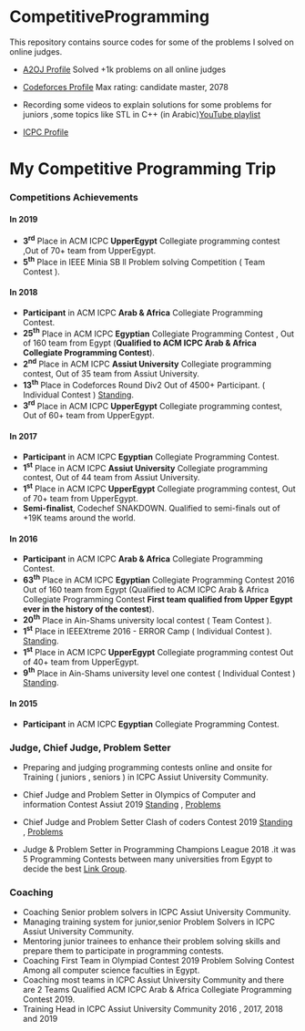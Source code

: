 # CompetitiveProgramming
This repository contains source codes for some of the problems I solved on online judges.
*  [A2OJ Profile](https://a2oj.com/profile?Username=hussien_egyptian) Solved +1k problems on all online judges

*  [Codeforces Profile](https://codeforces.com/profile/Hussien_Ibrahiem) Max rating: candidate master, 2078

*  Recording some videos to explain solutions for some problems for juniors ,some topics like STL in C++
 (in Arabic)[YouTube playlist](https://www.youtube.com/channel/UCCH8yNJMxFsfWq7hJ-Ag4gg?view_as=subscriber) 

* [ICPC Profile](https://icpc.baylor.edu/ICPCID/LDIDJS5NF3QD)
# My Competitive Programming Trip

### Competitions Achievements
#### In 2019
*  **3<sup>rd</sup>** Place in ACM ICPC **UpperEgypt** Collegiate programming contest ,Out of 70+ team from UpperEgypt.
*  **5<sup>th</sup>** Place in IEEE Minia SB ll Problem solving Competition ( Team Contest ).

#### In 2018
*  **Participant** in ACM ICPC **Arab & Africa** Collegiate Programming Contest.
*  **25<sup>th</sup>** Place in ACM ICPC **Egyptian** Collegiate Programming Contest , Out of 160 team from Egypt (**Qualified to ACM ICPC Arab & Africa Collegiate Programming Contest**).
*  **2<sup>nd</sup>** Place in ACM ICPC **Assiut University** Collegiate programming contest, Out of 35 team from Assiut University.
*  **13<sup>th</sup>** Place in Codeforces Round Div2  Out of 4500+ Participant. ( Individual Contest ) [Standing](https://codeforces.com/contest/979/standings/participant/17575958#p17575958).
*  **3<sup>rd</sup>** Place in ACM ICPC **UpperEgypt** Collegiate programming contest, Out of 60+ team from UpperEgypt.

#### In 2017
*  **Participant** in ACM ICPC **Egyptian** Collegiate Programming Contest.
*  **1<sup>st</sup>** Place in ACM ICPC **Assiut University** Collegiate programming contest, Out of 44 team from Assiut University.
*  **1<sup>st</sup>** Place in ACM ICPC **UpperEgypt** Collegiate programming contest, Out of 70+ team from UpperEgypt.
*  **Semi-finalist**, Codechef SNAKDOWN. Qualified to semi-finals out of +19K teams around the world.


#### In 2016
*  **Participant** in ACM ICPC **Arab & Africa** Collegiate Programming Contest.
*  **63<sup>th</sup>** Place in ACM ICPC **Egyptian** Collegiate Programming Contest 2016 Out of 160 team from Egypt (Qualified to ACM ICPC Arab & Africa Collegiate Programming Contest **First team qualified from Upper Egypt ever in the history of the contest**).
*  **20<sup>th</sup>** Place in Ain-Shams university local contest ( Team Contest ).
*  **1<sup>st</sup>** Place in IEEEXtreme 2016 - ERROR Camp  ( Individual Contest ).  [Standing](https://codeforces.com/group/yDgfwmKNMS/contest/205446/standings/groupmates/true).
*  **1<sup>st</sup>** Place in ACM ICPC **UpperEgypt** Collegiate programming contest Out of 40+ team from UpperEgypt.
*  **9<sup>th</sup>** Place in Ain-Shams university level one contest ( Individual Contest ) [Standing](https://codeforces.com/group/iRheA985aq/contest/205996/standings/groupmates/true).


#### In 2015
* **Participant** in ACM ICPC **Egyptian** Collegiate Programming Contest.


### Judge, Chief Judge, Problem Setter

*  Preparing and judging programming contests online and onsite for Training ( juniors , seniors ) in ICPC Assiut University Community.

*  Chief Judge and Problem Setter in Olympics of Computer and information Contest Assiut 2019  [Standing](https://codeforces.com/group/B45Q3zlpw8/contest/238002/standings/groupmates/true) , [Problems](https://codeforces.com/group/B45Q3zlpw8/contest/238002/problems)

*  Chief Judge and Problem Setter Clash of coders Contest 2019 [Standing](https://codeforces.com/group/6xgKFebZ67/contest/232911/standings/groupmates/true) , [Problems](https://codeforces.com/group/6xgKFebZ67/contest/232911/problems)

*  Judge & Problem Setter in Programming Champions League 2018 .it was 5 Programming Contests between many universities from Egypt to decide the best [Link Group](https://codeforces.com/group/r2KqHsBZRP/contests).

### Coaching
* Coaching Senior problem solvers in ICPC Assiut University Community.
* Managing training system for junior,senior Problem Solvers in ICPC Assiut University Community.
* Mentoring junior trainees to enhance their problem solving skills and prepare them to participate in programming contests.
* Coaching First Team in Olympiad Contest 2019 Problem Solving Contest Among all computer science faculties in Egypt.
* Coaching most teams in ICPC Assiut University Community and there are 2 Teams Qualified ACM ICPC Arab & Africa Collegiate Programming Contest 2019.
* Training Head in ICPC Assiut University Community 2016 , 2017, 2018 and 2019 

